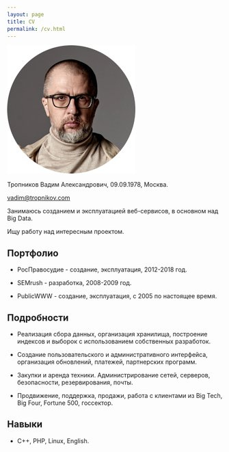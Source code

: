 ```yaml
---
layout: page
title: CV
permalink: /cv.html
---
```


<img src="/adv5.webp" width="300" height="300" alt="Тропников Вадим" />

Тропников Вадим Александрович, 09.09.1978, Москва.

[vadim@tropnikov.com](mailto:vadim@tropnikov.com)

Занимаюсь созданием и эксплуатацией веб-сервисов, в основном над Big Data.

Ищу работу над интересным проектом.

## Портфолио

- РосПравосудие - создание, эксплуатация, 2012-2018 год.

- SEMrush - разработка, 2008-2009 год.

- PublicWWW - создание, эксплуатация, с 2005 по настоящее время.

## Подробности

- Реализация сбора данных, организация хранилища, построение индексов и выборок с использованием собственных разработок.

- Создание пользовательского и административного интерфейса, организация обновлений, платежей, партнерских программ.

- Закупки и аренда техники. Администрирование сетей, серверов, безопасности, резервирования, почты.

- Продвижение, поддержка, продажи, работа с клиентами из Big Tech, Big Four, Fortune 500, госсектор.

## Навыки

- C++, PHP, Linux, English.
